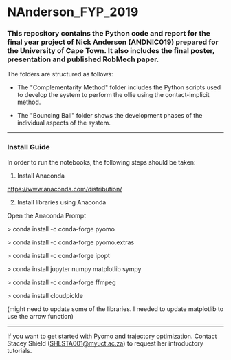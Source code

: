 # NAnderson_FYP_2019

### This repository contains the Python code and report for the final year project of Nick Anderson (ANDNIC019) prepared for the University of Cape Town. It also includes the final poster, presentation and published RobMech paper. 

The folders are structured as follows:

* The "Complementarity Method" folder includes the Python scripts used to develop the system to perform the ollie using the contact-implicit method.

* The "Bouncing Ball" folder shows the development phases of the individual aspects of the system.

------------------------------------------------------------------------------------------------------------------------------------------

### Install Guide

In order to run the notebooks, the following steps should be taken:

1. Install Anaconda

https://www.anaconda.com/distribution/

2. Install libraries using Anaconda

Open the Anaconda Prompt

\> conda install -c conda-forge pyomo

\> conda install -c conda-forge pyomo.extras

\> conda install -c conda-forge ipopt

\> conda install jupyter numpy matplotlib sympy

\> conda install -c conda-forge ffmpeg

\> conda install cloudpickle

(might need to update some of the libraries. I needed to update matplotlib to use the arrow function)

------------------------------------------------------------------------------------------------------------------------------------------

If you want to get started with Pyomo and trajectory optimization. Contact Stacey Shield (SHLSTA001@myuct.ac.za) to request her introductory tutorials.   
